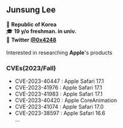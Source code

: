 ## Junsung Lee
📍 **Republic of Korea**\
🎓 **19 y/o freshman. in univ.**\
📩 **Twitter [@0x4248](http://twitter.com/0x4248)**\
\
Interested in researching **Apple**'s products

### CVEs(2023/Fall)
- CVE-2023-40447 : Apple Safari 17.1
- CVE-2023-41976 : Apple Safari 17.1
- CVE-2023-41983 : Apple Safari 17.1
- CVE-2023-40420 : Apple CoreAnimation
- CVE-2023-41074 : Apple Safari 17.0
- CVE-2023-38597 : Apple Safari 16.6
\
...
